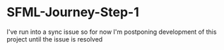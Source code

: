 # SFML-Journey-Step-1

I've run into a sync issue so for now I'm postponing development of this project until the issue is resolved
